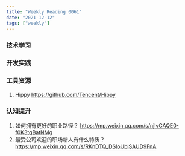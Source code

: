 ```yaml
---
title: "Weekly Reading 0061"
date: "2021-12-12"
tags: ["weekly"]
---
```


### 技术学习


### 开发实践


### 工具资源
1. Hippy https://github.com/Tencent/Hippy


### 认知提升
1. 如何拥有更好的职业路径？ https://mp.weixin.qq.com/s/njlvCAQE0-f0K3tqBatNMg
2. 最受公司欢迎的职场新人有什么特质？ https://mp.weixin.qq.com/s/RKnDTQ_DSloUblSAUD9FnA